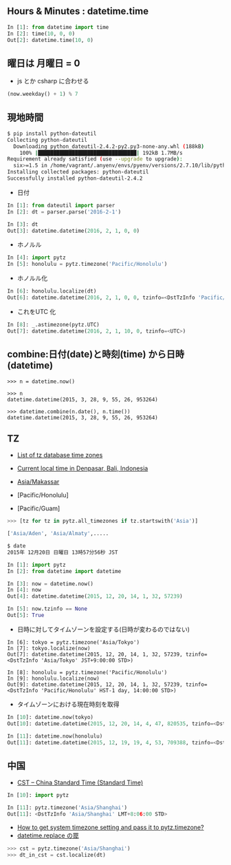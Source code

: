 ## Hours & Minutes : datetime.time

~~~py
In [1]: from datetime import time
In [2]: time(10, 0, 0)
Out[2]: datetime.time(10, 0)
~~~


## 曜日は 月曜日 = 0

- js とか csharp に合わせる

~~~py
(now.weekday() + 1) % 7
~~~

## 現地時間

~~~bash
$ pip install python-dateutil
Collecting python-dateutil
  Downloading python_dateutil-2.4.2-py2.py3-none-any.whl (188kB)
    100% |████████████████████████████████| 192kB 1.7MB/s
Requirement already satisfied (use --upgrade to upgrade):
  six>=1.5 in /home/vagrant/.anyenv/envs/pyenv/versions/2.7.10/lib/python2.7/site-packages (from python-dateutil)
Installing collected packages: python-dateutil
Successfully installed python-dateutil-2.4.2
~~~

- 日付

~~~py
In [1]: from dateutil import parser
In [2]: dt = parser.parse('2016-2-1')

In [3]: dt
Out[3]: datetime.datetime(2016, 2, 1, 0, 0)
~~~

- ホノルル
~~~py
In [4]: import pytz
In [5]: honolulu = pytz.timezone('Pacific/Honolulu')
~~~

- ホノルル化

~~~py
In [6]: honolulu.localize(dt)
Out[6]: datetime.datetime(2016, 2, 1, 0, 0, tzinfo=<DstTzInfo 'Pacific/Honolulu' HST-1 day, 14:00:00 STD>)
~~~

- これをUTC 化

~~~py
In [8]: _.astimezone(pytz.UTC)
Out[7]: datetime.datetime(2016, 2, 1, 10, 0, tzinfo=<UTC>)
~~~


## combine:日付(date)と時刻(time) から日時(datetime)

~~~
>>> n = datetime.now()

>>> n
datetime.datetime(2015, 3, 28, 9, 55, 26, 953264)

>>> datetime.combine(n.date(), n.time())
datetime.datetime(2015, 3, 28, 9, 55, 26, 953264)
~~~



## TZ

- [List of tz database time zones](https://en.wikipedia.org/wiki/List_of_tz_database_time_zones)
- [Current local time in Denpasar, Bali, Indonesia](http://www.timeanddate.com/worldclock/indonesia/denpasar)

- [Asia/Makassar](https://en.wikipedia.org/wiki/Asia/Makassar)
- [Pacific/Honolulu]
- [Pacific/Guam]

~~~py
>>> [tz for tz in pytz.all_timezones if tz.startswith('Asia')]

['Asia/Aden', 'Asia/Almaty',.....
~~~

~~~bash
$ date
2015年 12月20日 日曜日 13時57分56秒 JST
~~~

~~~python
In [1]: import pytz
In [2]: from datetime import datetime

In [3]: now = datetime.now()
In [4]: now
Out[4]: datetime.datetime(2015, 12, 20, 14, 1, 32, 57239)

In [5]: now.tzinfo == None
Out[5]: True

~~~

- 日時に対してタイムゾーンを設定する(日時が変わるのではない)

~~~
In [6]: tokyo = pytz.timezone('Asia/Tokyo')
In [7]: tokyo.localize(now)
Out[7]: datetime.datetime(2015, 12, 20, 14, 1, 32, 57239, tzinfo=<DstTzInfo 'Asia/Tokyo' JST+9:00:00 STD>)

In [8]: honolulu = pytz.timezone('Pacific/Honolulu')
In [9]: honolulu.localize(now)
Out[9]: datetime.datetime(2015, 12, 20, 14, 1, 32, 57239, tzinfo=<DstTzInfo 'Pacific/Honolulu' HST-1 day, 14:00:00 STD>)
~~~

- タイムゾーンにおける現在時刻を取得

~~~py
In [10]: datetime.now(tokyo)
Out[10]: datetime.datetime(2015, 12, 20, 14, 4, 47, 820535, tzinfo=<DstTzInfo 'Asia/Tokyo' JST+9:00:00 STD>)

In [11]: datetime.now(honolulu)
Out[11]: datetime.datetime(2015, 12, 19, 19, 4, 53, 709388, tzinfo=<DstTzInfo 'Pacific/Honolulu' HST-1 day, 14:00:00 STD>)
~~~

## 中国

- [CST – China Standard Time (Standard Time)](http://www.timeanddate.com/time/zones/cst-china)

~~~py
In [10]: import pytz

In [11]: pytz.timezone('Asia/Shanghai')
Out[11]: <DstTzInfo 'Asia/Shanghai' LMT+8:06:00 STD>
~~~


- [How to get system timezone setting and pass it to pytz.timezone?](http://stackoverflow.com/questions/13218506/how-to-get-system-timezone-setting-and-pass-it-to-pytz-timezone)
- [datetime.replace の罠
](http://matsui.goga.co.jp/article/396497913.html)

~~~python
>>> cst = pytz.timezone('Asia/Shanghai')
>>> dt_in_cst = cst.localize(dt)
~~~

